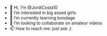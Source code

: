 - 👋 Hi, I’m @JordiCosta10
- 👀 I’m interested in big assed girls
- 🌱 I’m currently learning bondage
- 💞️ I’m looking to collaborate on amateur videos
- 📫 How to reach me: just ask ;)

<!---
JordiCosta10/JordiCosta10 is a ✨ special ✨ repository because its `README.md` (this file) appears on your GitHub profile.
You can click the Preview link to take a look at your changes.
--->
